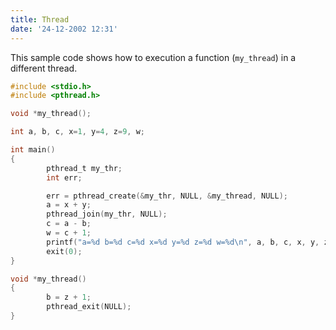 ```yaml
---
title: Thread
date: '24-12-2002 12:31'
---
```


This sample code shows how to execution a function (`my_thread`) in a different thread.

```c
#include <stdio.h>
#include <pthread.h>

void *my_thread();

int a, b, c, x=1, y=4, z=9, w;

int main()
{
        pthread_t my_thr;
        int err;

        err = pthread_create(&my_thr, NULL, &my_thread, NULL);
        a = x + y;
        pthread_join(my_thr, NULL);
        c = a - b;
        w = c + 1;
        printf("a=%d b=%d c=%d x=%d y=%d z=%d w=%d\n", a, b, c, x, y, z, w);
        exit(0);
}

void *my_thread()
{
        b = z + 1;
        pthread_exit(NULL);
}
```
